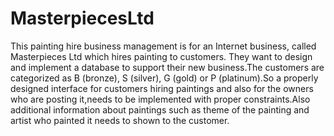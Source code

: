 # MasterpiecesLtd

This painting hire business management is for an Internet business, called Masterpieces Ltd which hires
painting to customers. They want to design and implement a database to support their new business.The
customers are categorized as B (bronze), S (silver), G (gold) or P (platinum).So a properly designed
interface for customers hiring paintings and also for the owners who are posting it,needs to be
implemented with proper constraints.Also additional information about paintings such as theme of the
painting and artist who painted it needs to shown to the customer.
